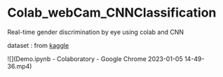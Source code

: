 # Colab_webCam_CNNClassification

Real-time gender discrimination by eye using colab and CNN

dataset : from [kaggle](https://www.kaggle.com/datasets/pavelbiz/eyes-rtte)


![](Demo.ipynb - Colaboratory - Google Chrome 2023-01-05 14-49-36.mp4)
